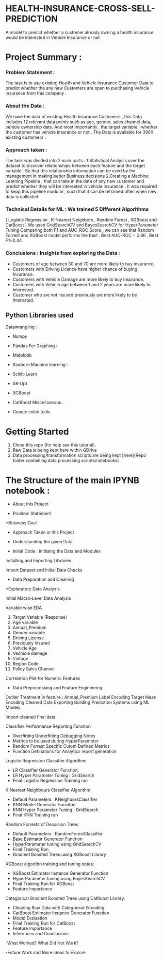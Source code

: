 # HEALTH-INSURANCE-CROSS-SELL-PREDICTION
A model to predict whether a customer already owning a health insurance would be interested in Vehicle Insurance or not
# Project Summary :
### Problem Statement :
The task is to use existing Health and Vehicle Insurance Customer Data to predict whether the any new Customers are open to purchasing Vehicle Insurance from this company .

### About the Data :
We have the data of existing Health Insurance Customers , this Data includes 12 relevant data points such as age, gender, sales channel data, vehicle ownership data. And most importantly , the target variable : whether the customer has vehicle insurance or not . The Data is available for 390K existing customers .

### Approach taken :
The task was divided into 2 main parts : 1.Statistical Analysis over the dataset to discover relationships between each feature and the target variable . So that this relationship information can be used by the management in making better Business decisions 2.Creating a Machine Learning Pipeline , that can take in the data of any new customer and predict whether they will be interested in vehicle insurance . It was required to kepp this pipeline modular , such that it can be retrained often when new data is collected

### Technical Details for ML : We trained 5 Different Algorithms
( Logistic Regression , K-Nearest Neighbors , Random Forest , XGBoost and CatBoost ) We used GridSearchCV and BayesSearchCV for HyperParameter Tuning Comparing both F1 and AUC-ROC Score , we can see that Random Forrest and XGBoost model performs the best . Best AUC-ROC = 0.86 , Best F1=0.44

### Conclusions : Insights from exploring the Data :
* Customers of age between 30 and 70 are more likely to buy insurance. 
* Customers with Driving Licence have higher chance of buying Insurance. 
* Customers with Vehicle Damage are more likely to buy insurance. 
* Customers with Vehicle age between 1 and 2 years are more likely to interested. 
* Customer who are not insured previously are more likely to be interested.

## Python Libraries used
Datawrangling :

* Numpy
* Pandas
For Graphing :

* Matplotib
* Seaborn
Machine learning :

* Scikit-Learn
* SK-Opt
* XGBoost
* CatBoost
Miscellaneous :

* Google colab tools
# Getting Started
1. Clone this repo (for help see this tutorial).
2. Raw Data is being kept here within GDrive
3. Data processing/transformation scripts are being kept [here](Repo folder containing data processing scripts/notebooks)

# The Structure of the main IPYNB notebook :
* About this Project

* Problem Statement

*Buisness Goal

* Approach Taken in this Project

* Understanding the given Data
* Initial Code : Initliaing the Data and Modules

Installing and Importing Libraries

Import Dataset and Initial Data Checks
* Data Preparation and Cleaning

*Exploratory Data Analysis

Initial Macro-Level Data Analysis

Variable wise EDA
1. Target Variable (Response)
2. Age variable
3. Annual_Premium
4. Gender variable
5. Driving License
6. Previously Insured
7. Vehicle Age
8. Vechicle damage
9. Vintage
10. Region Code
11. Policy Sales Channel

Correlation Plot for Numeric Features

* Data Preprocessing and Feature Engineering

Outlier Treatment in feature : Annual_Premium
Label Encoding
Target Mean Encoding
Cleaned Data Exporting
Building Prediction Systems using ML Models

Import cleaned final data

Classifier Performance Reporting Function

* Overfitting Underfitting Debugging Notes
* Metrics to be used during HyperParameter
* Random Forrest Specific Cutom Defined Metrics
* Function Definations for Analytics report generation

Logistic Regression Classifier Algorithm:

* LR Classifier Generator Function:
* LR Hyper Parameter Tuning : GridSearch
* Final Logistic Regression Training run

K Nearest Neighbours Classifier Algorithm:

* Default Parameters : KNeighborsClassifier
* KNN Model Generator Funciton
* KNN Hyper Parameter Tuning : GridSearch
* Final KNN Training run

Random Forrests of Decsision Trees:

* Default Parameters : RandomForestClassifier
* Base Estimator Generator Function
* HyperParameter tuning using GridSearchCV
* Final Training Run
* Gradient Boosted Trees using XGBoost Library

XGBoost algorithn training and tuning notes:

* XGBoost Estimator Instance Generator Function
* HyperParameter tuning using BayesSearchCV
* Final Training Run for XGBoost
* Feature Importance

Categorical Gradient Boosted Trees using CatBoost Library:

* Cleaning Raw Data with Categorical Encoding
* CatBoost Estimator Instance Generator Function
* Model Evaluation
* Final Training Run for CatBoost
* Feature Importance
* Inferences and Conclusions

-What Worked? What Did Not Work?

-Future Work and More Ideas to Explore
